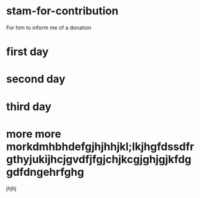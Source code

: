 # stam-for-contribution
For him to inform me of a donation

# first day
# second day
# third day
# more more morkdmhbhdefgjhjhhjkl;lkjhgfdssdfrgthyjukijhcjgvdfjfgjchjkcgjghjgjkfdggdfdngehrfghg
jhjhj

